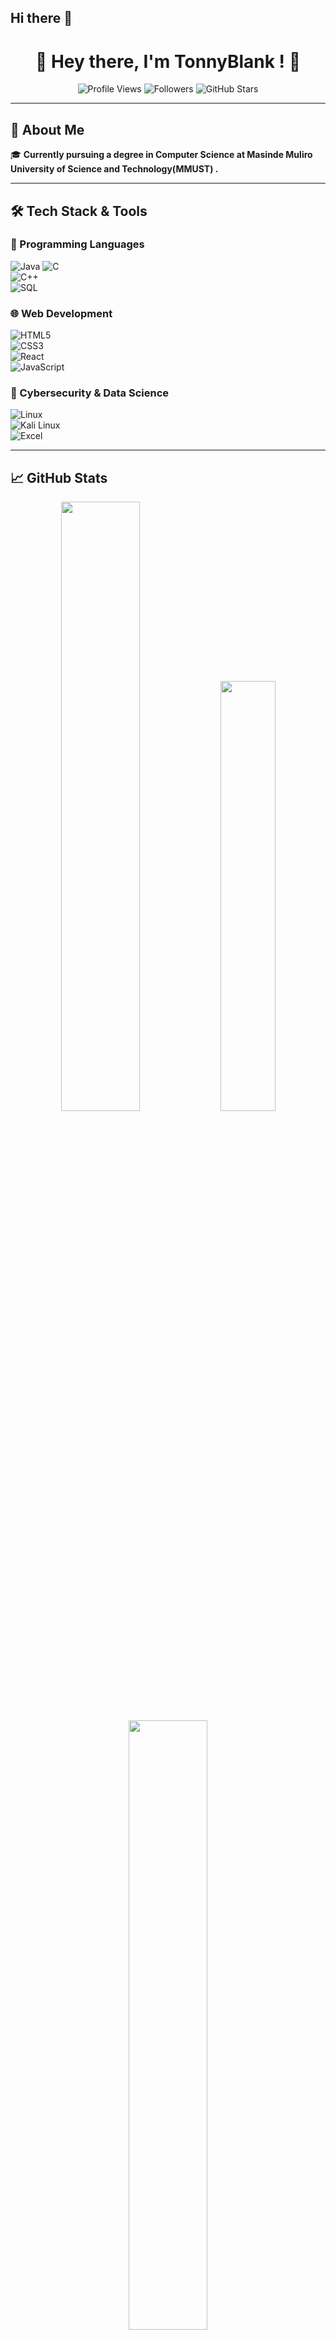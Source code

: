 ## Hi there 👋
<h1 align="center">👋 Hey there, I'm TonnyBlank
  ! 🚀</h1>  

<p align="center">
  <img src="https://img.shields.io/badge/Profile%20Views-10K%2B-blue?style=for-the-badge&logo=eye" alt="Profile Views">  
  <img src="https://img.shields.io/github/followers/TonnyBlank?style=social" alt="Followers">  
  <img src="https://img.shields.io/github/stars/TonnyBlank?style=social" alt="GitHub Stars">  
</p>

---

## 🚀 About Me  
🎓 **Currently pursuing a degree in Computer Science at Masinde Muliro University of Science and Technology(MMUST)
.**  

---   

## 🛠️ Tech Stack & Tools  
### 🚀 Programming Languages  
![Java](https://img.shields.io/badge/Java-ED8B00?style=for-the-badge&logo=java&logoColor=white) 
![C](https://img.shields.io/badge/C-A8B9CC?style=for-the-badge&logo=c&logoColor=white)  
![C++](https://img.shields.io/badge/C++-00599C?style=for-the-badge&logo=c%2B%2B&logoColor=white)  
![SQL](https://img.shields.io/badge/SQL-4479A1?style=for-the-badge&logo=mysql&logoColor=white)  


### 🌐 Web Development  
![HTML5](https://img.shields.io/badge/HTML5-E34F26?style=for-the-badge&logo=html5&logoColor=white)  
![CSS3](https://img.shields.io/badge/CSS3-1572B6?style=for-the-badge&logo=css3&logoColor=white)  
![React](https://img.shields.io/badge/React-20232A?style=for-the-badge&logo=react&logoColor=61DAFB)  
![JavaScript](https://img.shields.io/badge/JavaScript-F7DF1E?style=for-the-badge&logo=javascript&logoColor=black)  

### 🔐 Cybersecurity & Data Science  
![Linux](https://img.shields.io/badge/Linux-FCC624?style=for-the-badge&logo=linux&logoColor=black)  
![Kali Linux](https://img.shields.io/badge/Kali_Linux-557C94?style=for-the-badge&logo=kali-linux&logoColor=white)  
![Excel](https://img.shields.io/badge/Microsoft_Excel-217346?style=for-the-badge&logo=microsoft-excel&logoColor=white)  

---

## 📈 GitHub Stats  
<p align="center">
  <img src="https://github-readme-stats.vercel.app/api?username=TonnyBlank&show_icons=true&theme=radical" width="50%">
  <img src="https://github-readme-stats.vercel.app/api/top-langs/?username=TonnyBlank&layout=compact&theme=radical" width="42%">
  <img src="https://github-readme-streak-stats.herokuapp.com/?user=TonnyBlank&theme=radical" width="50%">
</p>

---

## 📫 Connect With Me  
<p align="center">
  <a href="https://linkedin.com/in/your-profile">
    <img src="https://img.shields.io/badge/LinkedIn-Connect-blue?style=for-the-badge&logo=linkedin">
  </a>
  <a href="https://github.com/TonnyBlank">
    <img src="https://img.shields.io/badge/GitHub-Follow-black?style=for-the-badge&logo=github">
  </a>
  <a href="https://twitter.com/your-handle">
    <img src="https://img.shields.io/badge/Twitter-Follow-blue?style=for-the-badge&logo=twitter">
  </a>
  <a href="https://www.instagram.com/blank._tonny/">
    <img src="https://img.shields.io/badge/Instagram-Follow-pink?style=for-the-badge&logo=instagram">
  </a>
</p>

---

## 🏆 GitHub Trophies  
<p align="center">
  <img src="https://github-profile-trophy.vercel.app/?username=TonnyBlank&theme=onedark&no-frame=false&margin-w=4" alt="GitHub Trophies">
</p>

### 🏅 **Golden Trophies**  
<p align="center">
  <img src="https://github-profile-trophy.vercel.app/?username=TonnyBlank&theme=algolia&column=7" alt="Golden GitHub Trophies">
</p>

---


---

<h3 align="center">🚀 Let’s Build Something Amazing Together! 💻</h3>

---

